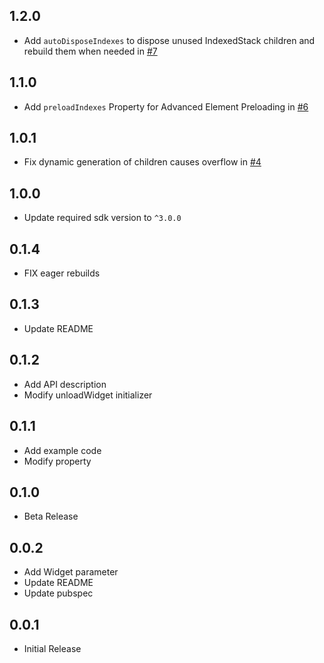 ## 1.2.0
* Add `autoDisposeIndexes` to dispose unused IndexedStack children and rebuild them when needed in [#7](https://github.com/okaryo/lazy_load_indexed_stack/pull/7)

## 1.1.0
* Add `preloadIndexes` Property for Advanced Element Preloading in [#6](https://github.com/okaryo/lazy_load_indexed_stack/pull/6)

## 1.0.1
* Fix dynamic generation of children causes  overflow in [#4](https://github.com/okaryo/lazy_load_indexed_stack/pull/4)

## 1.0.0
* Update required sdk version to `^3.0.0`

## 0.1.4
* FIX eager rebuilds

## 0.1.3
* Update README

## 0.1.2
* Add API description
* Modify unloadWidget initializer

## 0.1.1
* Add example code
* Modify property

## 0.1.0
* Beta Release

## 0.0.2
* Add Widget parameter
* Update README
* Update pubspec

## 0.0.1
* Initial Release
